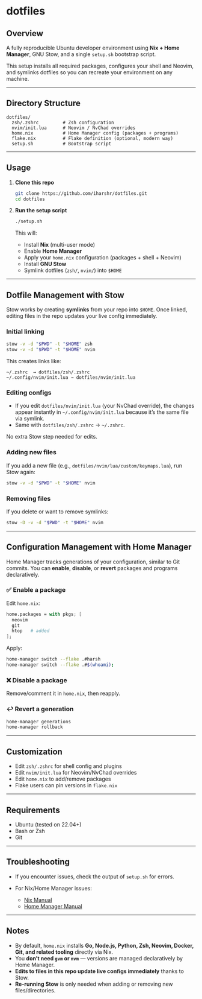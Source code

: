 # dotfiles

## Overview

A fully reproducible Ubuntu developer environment using **Nix + Home Manager**, GNU Stow, and a single `setup.sh` bootstrap script.

This setup installs all required packages, configures your shell and Neovim, and symlinks dotfiles so you can recreate your environment on any machine.

---

## Directory Structure

```
dotfiles/
  zsh/.zshrc         # Zsh configuration
  nvim/init.lua      # Neovim / NvChad overrides
  home.nix           # Home Manager config (packages + programs)
  flake.nix          # Flake definition (optional, modern way)
  setup.sh           # Bootstrap script
```

---

## Usage

1. **Clone this repo**

   ```sh
   git clone https://github.com/iharshr/dotfiles.git
   cd dotfiles
   ```

2. **Run the setup script**

   ```sh
   ./setup.sh
   ```

   This will:

   * Install **Nix** (multi-user mode)
   * Enable **Home Manager**
   * Apply your `home.nix` configuration (packages + shell + Neovim)
   * Install **GNU Stow**
   * Symlink dotfiles (`zsh/`, `nvim/`) into `$HOME`

---

## Dotfile Management with Stow

Stow works by creating **symlinks** from your repo into `$HOME`.
Once linked, editing files in the repo updates your live config immediately.

### Initial linking

```sh
stow -v -d "$PWD" -t "$HOME" zsh
stow -v -d "$PWD" -t "$HOME" nvim
```

This creates links like:

```
~/.zshrc  → dotfiles/zsh/.zshrc
~/.config/nvim/init.lua → dotfiles/nvim/init.lua
```

### Editing configs

* If you edit `dotfiles/nvim/init.lua` (your NvChad override), the changes appear instantly in `~/.config/nvim/init.lua` because it’s the same file via symlink.
* Same with `dotfiles/zsh/.zshrc` → `~/.zshrc`.

No extra Stow step needed for edits.

### Adding new files

If you add a new file (e.g., `dotfiles/nvim/lua/custom/keymaps.lua`), run Stow again:

```sh
stow -v -d "$PWD" -t "$HOME" nvim
```

### Removing files

If you delete or want to remove symlinks:

```sh
stow -D -v -d "$PWD" -t "$HOME" nvim
```

---

## Configuration Management with Home Manager

Home Manager tracks generations of your configuration, similar to Git commits.
You can **enable**, **disable**, or **revert** packages and programs declaratively.

### ✅ Enable a package

Edit `home.nix`:

```nix
home.packages = with pkgs; [
  neovim
  git
  htop   # added
];
```

Apply:

```sh
home-manager switch --flake .#harsh
home-manager switch --flake .#$(whoami);
```

### ❌ Disable a package

Remove/comment it in `home.nix`, then reapply.

### ↩️ Revert a generation

```sh
home-manager generations
home-manager rollback
```

---

## Customization

* Edit `zsh/.zshrc` for shell config and plugins
* Edit `nvim/init.lua` for Neovim/NvChad overrides
* Edit `home.nix` to add/remove packages
* Flake users can pin versions in `flake.nix`

---

## Requirements

* Ubuntu (tested on 22.04+)
* Bash or Zsh
* Git

---

## Troubleshooting

* If you encounter issues, check the output of `setup.sh` for errors.
* For Nix/Home Manager issues:

  * [Nix Manual](https://nixos.org/manual.html)
  * [Home Manager Manual](https://nix-community.github.io/home-manager/)

---

## Notes

* By default, `home.nix` installs **Go, Node.js, Python, Zsh, Neovim, Docker, Git, and related tooling** directly via Nix.
* You **don’t need `gvm` or `nvm`** — versions are managed declaratively by Home Manager.
* **Edits to files in this repo update live configs immediately** thanks to Stow.
* **Re-running Stow** is only needed when adding or removing new files/directories.
